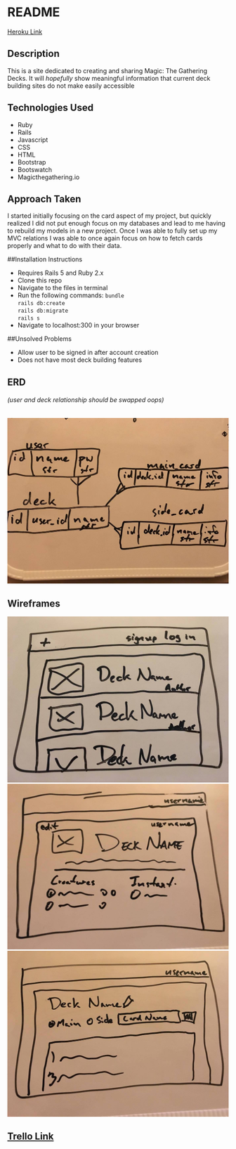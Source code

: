 # README 
[Heroku Link](https://mtg-wdi43.herokuapp.com/)
## Description
This is a site dedicated to creating and sharing Magic: The Gathering Decks.  It will *hopefully* show meaningful information that current deck building sites do not make easily accessible 
## Technologies Used
* Ruby
* Rails
* Javascript
* CSS
* HTML
* Bootstrap
* Bootswatch
* Magicthegathering.io  

## Approach Taken
I started initially focusing on the card aspect of my project, but quickly realized I did not put enough focus on my databases and lead to me having to rebuild my models in a new project.  Once I was able to fully set up my MVC relations I was able to once again focus on how to fetch cards properly and what to do with their data.

##Installation Instructions
* Requires Rails 5 and Ruby 2.x
* Clone this repo
* Navigate to the files in terminal
* Run the following commands:
`bundle`  
`rails db:create`  
`rails db:migrate`  
`rails s`  
* Navigate to localhost:300 in your browser

##Unsolved Problems
* Allow user to be signed in after account creation
* Does not have most deck building features

## ERD 
###### (user and deck relationship should be swapped *oops*)
![ERD](assets/ERD.jpg)
## Wireframes
![Home Page](assets/Home.jpg)
![View Deck Page](assets/View.jpg)
![Edit Deck Page](assets/Edit.jpg)
## [Trello Link](https://trello.com/b/MRyyjxEc/project-2-mtg-deck-builder)